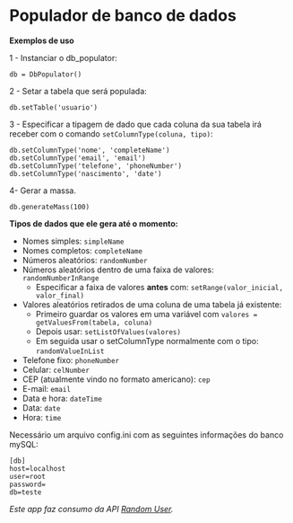 Populador de banco de dados
=============================

**Exemplos de uso**

1 - Instanciar o db_populator:

`db = DbPopulator()`

2 - Setar a tabela que será populada:

`db.setTable('usuario') `

3 - Especificar a tipagem de dado que cada coluna da sua tabela irá receber com o comando `setColumnType(coluna, tipo)`:
```
db.setColumnType('nome', 'completeName')
db.setColumnType('email', 'email')
db.setColumnType('telefone', 'phoneNumber')
db.setColumnType('nascimento', 'date')
```

4- Gerar a massa.

`db.generateMass(100)`

**Tipos de dados que ele gera até o momento:**

* Nomes simples: `simpleName`
* Nomes completos: `completeName`
* Números aleatórios: `randomNumber`
* Números aleatórios dentro de uma faixa de valores: `randomNumberInRange`
    - Especificar a faixa de valores **antes** com: `setRange(valor_inicial, valor_final)`
* Valores aleatórios retirados de uma coluna de uma tabela já existente:
    - Primeiro guardar os valores em uma variável com `valores = getValuesFrom(tabela, coluna)`
    - Depois usar: `setListOfValues(valores)`
    - Em seguida usar o setColumnType normalmente com o tipo: `randomValueInList`
* Telefone fixo: `phoneNumber`
* Celular: `celNumber`
* CEP (atualmente vindo no formato americano): `cep`
* E-mail: `email`
* Data e hora: `dateTime`
* Data: `date`
* Hora: `time`
 
Necessário um arquivo config.ini com as seguintes informações do banco mySQL:
```
[db]
host=localhost
user=root
password=
db=teste
```

*Este app faz consumo da API [Random User](https://randomuser.me/).*
